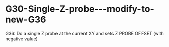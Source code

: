 # G30-Single-Z-probe---modify-to-new-G36
G36: Do a single Z probe at the current XY and sets Z PROBE OFFSET (with negative value)

